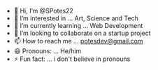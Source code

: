 - 👋 Hi, I’m @SPotes22
- 👀 I’m interested in ... Art, Science and Tech
- 🌱 I’m currently learning ... Web Development   
- 💞️ I’m looking to collaborate on a startup project
- 📫 How to reach me ... potesdev@gmail.com
- 😄 Pronouns: ... He/him 
- ⚡ Fun fact: ... i don't believe in pronouns 

<!---
SPotes22/SPotes22 is a ✨ special ✨ repository because its `README.md` (this file) appears on your GitHub profile.
You can click the Preview link to take a look at your changes.
--->
